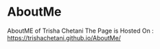 # AboutMe
AboutME of Trisha Chetani
The Page is Hosted On : https://trishachetani.github.io/AboutMe/
